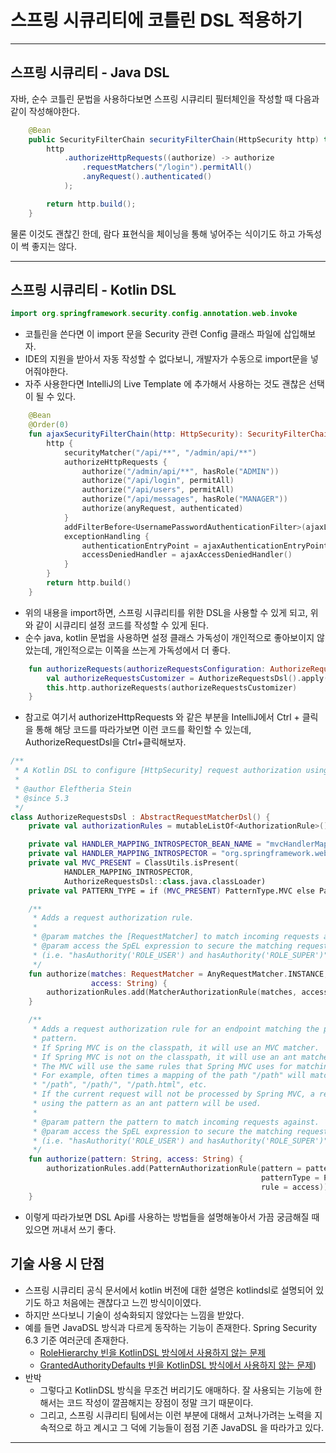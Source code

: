 # 스프링 시큐리티에 코틀린 DSL 적용하기

---

## 스프링 시큐리티 - Java DSL
자바, 순수 코틀린 문법을 사용하다보면 스프링 시큐리티 필터체인을 작성할 때 다음과 같이 작성해야한다.

```java
	@Bean
	public SecurityFilterChain securityFilterChain(HttpSecurity http) throws Exception {
		http
			.authorizeHttpRequests((authorize) -> authorize
				.requestMatchers("/login").permitAll()
				.anyRequest().authenticated()
			);

		return http.build();
	}
```
물론 이것도 괜찮긴 한데, 람다 표현식을 체이닝을 통해 넣어주는 식이기도 하고 가독성이 썩 좋지는 않다.

---

## 스프링 시큐리티 - Kotlin DSL
```kotlin
import org.springframework.security.config.annotation.web.invoke
```
- 코틀린을 쓴다면 이 import 문을 Security 관련 Config 클래스 파일에 삽입해보자.
- IDE의 지원을 받아서 자동 작성할 수 없다보니, 개발자가 수동으로 import문을 넣어줘야한다.
- 자주 사용한다면 IntelliJ의 Live Template 에 추가해서 사용하는 것도 괜찮은 선택이 될 수 있다.

```kotlin
    @Bean
    @Order(0)
    fun ajaxSecurityFilterChain(http: HttpSecurity): SecurityFilterChain {
        http {
            securityMatcher("/api/**", "/admin/api/**")
            authorizeHttpRequests {
                authorize("/admin/api/**", hasRole("ADMIN"))
                authorize("/api/login", permitAll)
                authorize("/api/users", permitAll)
                authorize("/api/messages", hasRole("MANAGER"))
                authorize(anyRequest, authenticated)
            }
            addFilterBefore<UsernamePasswordAuthenticationFilter>(ajaxLoginProcessingFilter())
            exceptionHandling {
                authenticationEntryPoint = ajaxAuthenticationEntryPoint()
                accessDeniedHandler = ajaxAccessDeniedHandler()
            }
        }
        return http.build()
    }
```
- 위의 내용을 import하면, 스프링 시큐리티를 위한 DSL을 사용할 수 있게 되고, 위와 같이 시큐리티 설정 코드를 작성할 수 있게 된다.
- 순수 java, kotlin 문법을 사용하면 설정 클래스 가독성이 개인적으로 좋아보이지 않았는데, 개인적으로는 이쪽을 쓰는게 가독성에서 더 좋다.

```kotlin
    fun authorizeRequests(authorizeRequestsConfiguration: AuthorizeRequestsDsl.() -> Unit) {
        val authorizeRequestsCustomizer = AuthorizeRequestsDsl().apply(authorizeRequestsConfiguration).get()
        this.http.authorizeRequests(authorizeRequestsCustomizer)
    }
```

- 참고로 여기서 authorizeHttpRequests 와 같은 부분을 IntelliJ에서 Ctrl + 클릭을 통해 해당 코드를 따라가보면 이런 코드를 확인할 수 있는데, 
AuthorizeRequestDsl을 Ctrl+클릭해보자.

```kotlin
/**
 * A Kotlin DSL to configure [HttpSecurity] request authorization using idiomatic Kotlin code.
 *
 * @author Eleftheria Stein
 * @since 5.3
 */
class AuthorizeRequestsDsl : AbstractRequestMatcherDsl() {
    private val authorizationRules = mutableListOf<AuthorizationRule>()

    private val HANDLER_MAPPING_INTROSPECTOR_BEAN_NAME = "mvcHandlerMappingIntrospector"
    private val HANDLER_MAPPING_INTROSPECTOR = "org.springframework.web.servlet.handler.HandlerMappingIntrospector"
    private val MVC_PRESENT = ClassUtils.isPresent(
            HANDLER_MAPPING_INTROSPECTOR,
            AuthorizeRequestsDsl::class.java.classLoader)
    private val PATTERN_TYPE = if (MVC_PRESENT) PatternType.MVC else PatternType.ANT

    /**
     * Adds a request authorization rule.
     *
     * @param matches the [RequestMatcher] to match incoming requests against
     * @param access the SpEL expression to secure the matching request
     * (i.e. "hasAuthority('ROLE_USER') and hasAuthority('ROLE_SUPER')")
     */
    fun authorize(matches: RequestMatcher = AnyRequestMatcher.INSTANCE,
                  access: String) {
        authorizationRules.add(MatcherAuthorizationRule(matches, access))
    }

    /**
     * Adds a request authorization rule for an endpoint matching the provided
     * pattern.
     * If Spring MVC is on the classpath, it will use an MVC matcher.
     * If Spring MVC is not on the classpath, it will use an ant matcher.
     * The MVC will use the same rules that Spring MVC uses for matching.
     * For example, often times a mapping of the path "/path" will match on
     * "/path", "/path/", "/path.html", etc.
     * If the current request will not be processed by Spring MVC, a reasonable default
     * using the pattern as an ant pattern will be used.
     *
     * @param pattern the pattern to match incoming requests against.
     * @param access the SpEL expression to secure the matching request
     * (i.e. "hasAuthority('ROLE_USER') and hasAuthority('ROLE_SUPER')")
     */
    fun authorize(pattern: String, access: String) {
        authorizationRules.add(PatternAuthorizationRule(pattern = pattern,
                                                        patternType = PATTERN_TYPE,
                                                        rule = access))
    }
```
- 이렇게 따라가보면 DSL Api를 사용하는 방법들을 설명해놓아서 가끔 궁금해질 때 있으면 꺼내서 쓰기 좋다.

## 기술 사용 시 단점
- 스프링 시큐리티 공식 문서에서 kotlin 버전에 대한 설명은 kotlindsl로 설명되어 있기도 하고 처음에는 괜찮다고 느낀 방식이이였다.
- 하지만 쓰다보니 기술이 성숙화되지 않았다는 느낌을 받았다.
- 예를 들면 JavaDSL 방식과 다르게 동작하는 기능이 존재한다. Spring Security 6.3 기준 여러군데 존재한다. 
  - [RoleHierarchy 빈을 KotlinDSL 방식에서 사용하지 않는 문제](https://github.com/spring-projects/spring-security/issues/15136 "Support RoleHierarchy Bean in authorizeHttpRequests Kotlin DSL")
  - [GrantedAuthorityDefaults 빈을 KotlinDSL 방식에서 사용하지 않는 문제](https://github.com/spring-projects/spring-security/issues/15171 "Support GrantedAuthorityDefaults Bean in authorizeHttpRequests Kotlin DSL"))
- 반박
  - 그렇다고 KotlinDSL 방식을 무조건 버리기도 애매하다. 잘 사용되는 기능에 한해서는 코드 작성이 깔끔해지는 장점이 정말 크기 때문이다.
  - 그리고, 스프링 시큐리티 팀에서는 이런 부분에 대해서 고쳐나가려는 노력을 지속적으로 하고 계시고 그 덕에 기능들이 점점 기존 JavaDSL 을 따라가고 있다.

---

